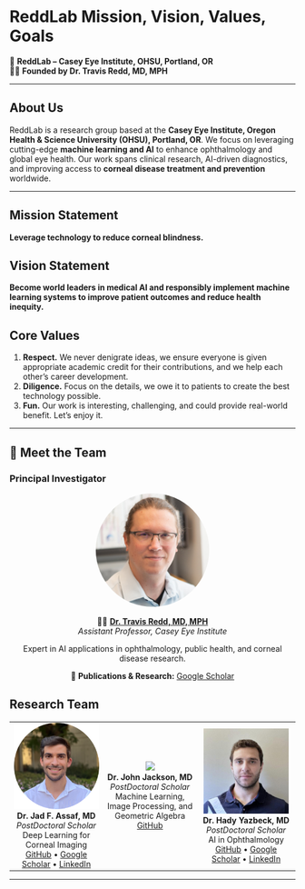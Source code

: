 # ReddLab Mission, Vision, Values, Goals

📍 **ReddLab – Casey Eye Institute, OHSU, Portland, OR**  
👨‍⚕️ **Founded by Dr. Travis Redd, MD, MPH**  

---

## About Us
ReddLab is a research group based at the **Casey Eye Institute, Oregon Health & Science University (OHSU), Portland, OR**. We focus on leveraging cutting-edge **machine learning and AI** to enhance ophthalmology and global eye health. Our work spans clinical research, AI-driven diagnostics, and improving access to **corneal disease treatment and prevention** worldwide.

---

## Mission Statement
**Leverage technology to reduce corneal blindness.**

## Vision Statement
**Become world leaders in medical AI and responsibly implement machine learning systems to improve patient outcomes and reduce health inequity.**

## Core Values

1. **Respect.** We never denigrate ideas, we ensure everyone is given appropriate academic credit for their contributions, and we help each other’s career development.
2. **Diligence.** Focus on the details, we owe it to patients to create the best technology possible.
3. **Fun.** Our work is interesting, challenging, and could provide real-world benefit. Let’s enjoy it.

---

## 👥 Meet the Team

### **Principal Investigator**  
<div style="text-align: center;">
<img src="assets/Travis redd.jpg" width="200" style="border-radius: 50%;" alt="Dr. Travis Redd"/>

👨‍⚕️ **[Dr. Travis Redd, MD, MPH](https://www.ohsu.edu/providers/travis-redd-md-mph)**  
*Assistant Professor, Casey Eye Institute*  
<p>Expert in AI applications in ophthalmology, public health, and corneal disease research.</p>
<p>📄 <strong>Publications & Research:</strong> <a href="https://scholar.google.com/citations?hl=en&user=giL6pA0AAAAJ&view_op=list_works&sortby=pubdate">Google Scholar</a></p>
</div>

<!-- ## Research Team

| <img src="assets/Jad_Assaf.PNG" width="150"> | <img src="assets/JohnJackson.jpg.avif" width="150"> | <img src="assets/hady_yazbeck.jpeg" width="150"> |
|:--------------------------------------------:|:--------------------------------------------------:|:-----------------------------------------------:|
| **Dr. Jad F. Assaf, MD** | **Dr. John Jackson, MD** | **Dr. Hady Yazbeck, MD** |
| *PostDoctoral Scholar* | *PostDoctoral Scholar* | *PostDoctoral Scholar* |
| Deep Learning for Corneal Imaging | Machine Learning, Image Processing, and Geometric Algebra | AI in Ophthalmology |
| [GitHub](https://github.com/JadAssaf) • [Google Scholar](https://scholar.google.com/citations?user=8whDnjAAAAAJ&hl=en) • [LinkedIn](http://linkedin.com/in/assafjad/) | [GitHub](https://github.com/Otravezjj) | [GitHub](https://github.com/Hadyazbeck) • [Google Scholar](https://scholar.google.com/citations?user=7UEHJjIAAAAJ&hl=en&oi=ao) • [LinkedIn](https://www.linkedin.com/in/hady-yazbeck-3984121a5/) |
 -->

## Research Team

<table align="center">
  <tr>
    <td align="center" width="250">
      <img src="assets/Jad_Assaf.PNG" width="150"><br>
      <strong>Dr. Jad F. Assaf, MD</strong><br>
      <em>PostDoctoral Scholar</em><br>
      Deep Learning for Corneal Imaging<br>
      <a href="https://github.com/JadAssaf">GitHub</a> • 
      <a href="https://scholar.google.com/citations?user=8whDnjAAAAAJ&hl=en">Google Scholar</a> • 
      <a href="http://linkedin.com/in/assafjad/">LinkedIn</a>
    </td>
    <td align="center" width="250">
      <img src="assets/JohnJackson.jpg.avif" width="150"><br>
      <strong>Dr. John Jackson, MD</strong><br>
      <em>PostDoctoral Scholar</em><br>
      Machine Learning, Image Processing, and Geometric Algebra<br>
      <a href="https://github.com/Otravezjj">GitHub</a>
    </td>
    <td align="center" width="250">
      <img src="assets/hady_yazbeck.jpeg" width="150"><br>
      <strong>Dr. Hady Yazbeck, MD</strong><br>
      <em>PostDoctoral Scholar</em><br>
      AI in Ophthalmology<br>
      <a href="https://github.com/Hadyazbeck">GitHub</a> • 
      <a href="https://scholar.google.com/citations?user=7UEHJjIAAAAJ&hl=en&oi=ao">Google Scholar</a> • 
      <a href="https://www.linkedin.com/in/hady-yazbeck-3984121a5/">LinkedIn</a>
    </td>
  </tr>
</table>

---